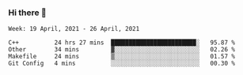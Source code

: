 ### Hi there 👋
<!--START_SECTION:waka-->
```text
Week: 19 April, 2021 - 26 April, 2021

C++          24 hrs 27 mins  ████████████████████████░   95.87 % 
Other        34 mins         ▓░░░░░░░░░░░░░░░░░░░░░░░░   02.26 % 
Makefile     24 mins         ▒░░░░░░░░░░░░░░░░░░░░░░░░   01.57 % 
Git Config   4 mins          ░░░░░░░░░░░░░░░░░░░░░░░░░   00.30 % 
```
<!--END_SECTION:waka-->

<p align="center"> </p>


<!--
**thallard/thallard** is a ✨ _special_ ✨ repository because its `README.md` (this file) appears on your GitHub profile.

Here are some ideas to get you started:

- 🔭 I’m currently working on ...
- 🌱 I’m currently learning ...
- 👯 I’m looking to collaborate on ...
- 🤔 I’m looking for help with ...
- 💬 Ask me about ...
- 📫 How to reach me: ...
- 😄 Pronouns: ...
- ⚡ Fun fact: ...
-->
